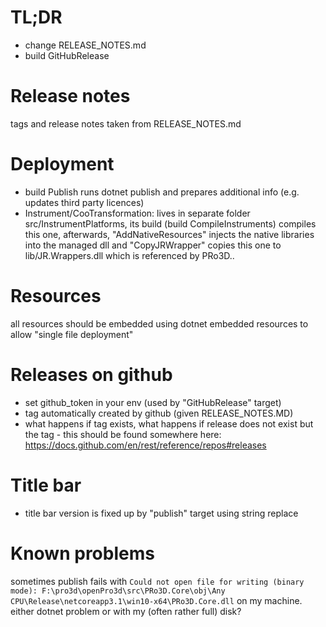 # TL;DR

- change RELEASE_NOTES.md
- build GitHubRelease 

# Release notes

tags and release notes taken from RELEASE_NOTES.md

# Deployment

- build Publish runs dotnet publish and prepares additional info (e.g. updates third party licences)
- Instrument/CooTransformation: lives in separate folder src/InstrumentPlatforms, its build (build CompileInstruments) compiles this one, afterwards, "AddNativeResources" injects the native libraries into the managed dll and "CopyJRWrapper" copies this one to lib/JR.Wrappers.dll which is referenced by PRo3D..

# Resources

all resources should be embedded using dotnet embedded resources to allow "single file deployment"

# Releases on github

- set github_token in your env (used by "GitHubRelease" target)
- tag automatically created by github (given RELEASE_NOTES.MD)
- what happens if tag exists, what happens if release does not exist but the tag - this should be found somewhere here: https://docs.github.com/en/rest/reference/repos#releases

# Title bar

- title bar version is fixed up by "publish" target using string replace

# Known problems

sometimes publish fails with ```Could not open file for writing (binary mode): F:\pro3d\openPro3d\src\PRo3D.Core\obj\Any CPU\Release\netcoreapp3.1\win10-x64\PRo3D.Core.dll``` on my machine. either dotnet problem or with my (often rather full) disk?
